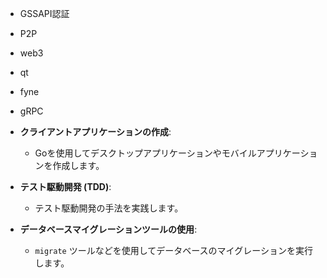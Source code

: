 - GSSAPI認証
- P2P
- web3
- qt
- fyne
- gRPC


- **クライアントアプリケーションの作成**:
    - Goを使用してデスクトップアプリケーションやモバイルアプリケーションを作成します。

- **テスト駆動開発 (TDD)**:
    - テスト駆動開発の手法を実践します。

- **データベースマイグレーションツールの使用**:
    - `migrate` ツールなどを使用してデータベースのマイグレーションを実行します。